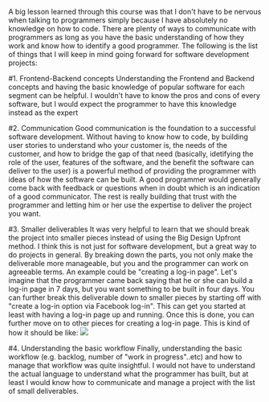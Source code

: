 A big lesson learned through this course was that I don't have to be nervous when talking to programmers simply because I have
absolutely no knowledge on how to code. There are plenty of ways to communicate with programmers as long as you have the basic 
understanding of how they work and know how to identify a good programmer. The following is the list of things that I will keep
in mind going forward for software development projects: 

#1. Frontend-Backend concepts
Understanding the Frontend and Backend concepts and having the basic knowledge of popular software for each segment can be 
helpful. I wouldn't have to know the pros and cons of every software, but I would expect the programmer to have this knowledge 
instead as the expert

#2. Communication
Good communication is the foundation to a successful software development. Without having to know how to code, by building user 
stories to understand who your customer is, the needs of the customer, and how to bridge the gap of that need (basically, 
idetifying the role of the user, features of the software, and the benefit the software can deliver to the user) is a powerful 
method of providing the programmer with ideas of how the software can be built. A good programmer would generally come back 
with feedback or questions when in doubt which is an indication of a good communicator. The rest is really building that trust 
with the programmer and letting him or her use the expertise to deliver the project you want.

#3. Smaller deliverables
It was very helpful to learn that we should break the project into smaller pieces instead of using the Big Design Upfront 
method. I think this is not just for software development, but a great way to do projects in general. By breaking down the 
parts, you not only make the deliverable more manageable, but you and the programmer can work on agreeable terms. An example 
could be "creating a log-in page". Let's imagine that the programmer came back saying that he or she can build a log-in page in
7 days, but you want something to be built in four days. You can further break this deliverable down to smaller pieces by 
starting off with "create a log-in option via Facebook log-in". This can get you started at least with having a log-in page up 
and running. Once this is done, you can further move on to other pieces for creating a log-in page.
This is kind of how it should be like:
![](http://www.andersramsay.com/wp-content/uploads/2010/07/agile-uxlifecycle.png)

#4. Understanding the basic workflow
Finally, understanding the basic workflow (e.g. backlog, number of "work in progress"..etc) and how to manage that workflow was
quite insightful. I would not have to understand the actual language to understand what the programmer has built, but at least 
I would know how to communicate and manage a project with the list of small deliverables. 
